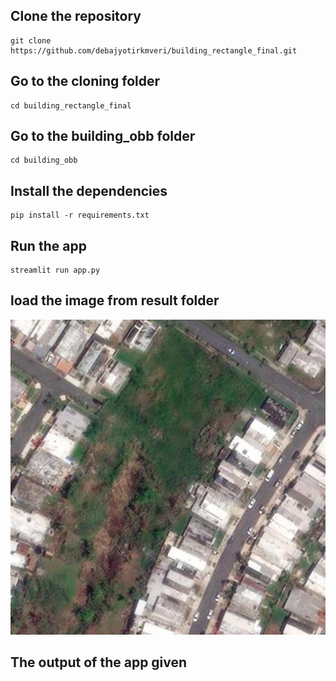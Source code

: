 ## Clone the repository
~~~
git clone https://github.com/debajyotirkmveri/building_rectangle_final.git
~~~
## Go to the cloning folder
~~~
cd building_rectangle_final
~~~
## Go to the building_obb folder
~~~
cd building_obb
~~~
## Install the dependencies
~~~
pip install -r requirements.txt
~~~
## Run the app
~~~
streamlit run app.py
~~~
## load the image from result folder
![image](https://github.com/debajyotirkmveri/building_rectangle_final/blob/main/building_obb/result_show/Post_Event_9845.jpg)

## The output of the app given 

